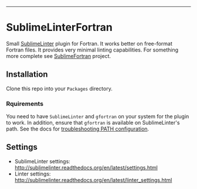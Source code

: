 -----------------------------------------------------------------

SublimeLinterFortran
================================

Small [SublimeLinter](https://github.com/SublimeLinter/SublimeLinter) plugin for Fortran. It works better on free-format Fortran files. It provides very minimal linting capabilities. For something more complete see [SublimeFortran](https://github.com/315234/SublimeFortran.git) project.

## Installation

Clone this repo into your `Packages` directory.

### Rquirements

You need to have `SublimeLinter` and `gfortran` on your system for the plugin to work.  In addition, ensure that `gfortran` is available on SublimeLinter's path. See the docs for [troubleshooting PATH configuration](http://sublimelinter.readthedocs.io/en/latest/troubleshooting.html#finding-a-linter-executable).

## Settings
- SublimeLinter settings: http://sublimelinter.readthedocs.org/en/latest/settings.html
- Linter settings: http://sublimelinter.readthedocs.org/en/latest/linter_settings.html
